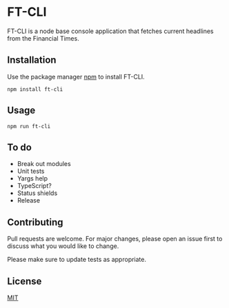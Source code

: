 # FT-CLI

FT-CLI is a node base console application that fetches current headlines from the Financial Times.

## Installation

Use the package manager [npm](https://www.npmjs.com/) to install FT-CLI.

```
npm install ft-cli
```

## Usage

```
npm run ft-cli
```

## To do
- Break out modules
- Unit tests
- Yargs help
- TypeScript?
- Status shields
- Release

## Contributing
Pull requests are welcome. For major changes, please open an issue first to discuss what you would like to change.

Please make sure to update tests as appropriate.

## License
[MIT](https://choosealicense.com/licenses/mit/)